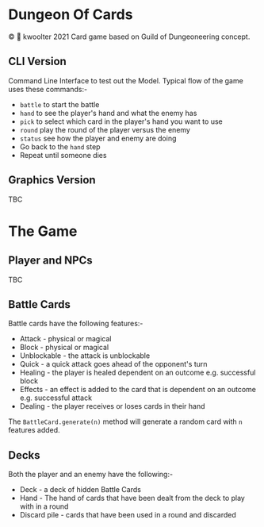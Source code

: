# Dungeon Of Cards
:copyright: :monkey: kwoolter 2021
Card game based on Guild of Dungeoneering concept.

## CLI Version
Command Line Interface to test out the Model.
Typical flow of the game uses these commands:-
* `battle` to start the battle
* `hand` to see the player's hand and what the enemy has
* `pick` to select which card in the player's hand you want to use
* `round` play the round of the player versus the enemy
* `status` see how the player and enemy are doing
* Go back to the `hand` step
* Repeat until someone dies

## Graphics Version
TBC

# The Game
## Player and NPCs
TBC

## Battle Cards
Battle cards have the following features:-
* Attack - physical or magical
* Block -  physical or magical
* Unblockable - the attack is unblockable
* Quick - a quick attack goes ahead of the opponent's turn
* Healing - the player is healed dependent on an outcome e.g. successful block
* Effects - an effect is added to the card that is dependent on an outcome e.g. successful attack
* Dealing - the player receives or loses cards in their hand

The `BattleCard.generate(n)` method will generate a random card with `n` features added.

## Decks
Both the player and an enemy have the following:-
* Deck - a deck of hidden Battle Cards
* Hand - The hand of cards that have been dealt from the deck to play with in a round
* Discard pile - cards that have been used in a round and discarded

